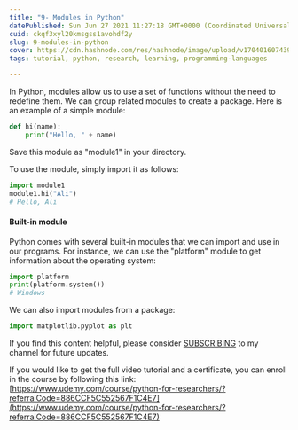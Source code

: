 ```yaml
---
title: "9- Modules in Python"
datePublished: Sun Jun 27 2021 11:27:18 GMT+0000 (Coordinated Universal Time)
cuid: ckqf3xyl20kmsgss1avohdf2y
slug: 9-modules-in-python
cover: https://cdn.hashnode.com/res/hashnode/image/upload/v1704016074398/13c314d3-c733-4ef0-b6c0-938173783828.png
tags: tutorial, python, research, learning, programming-languages

---
```


In Python, modules allow us to use a set of functions without the need to redefine them. We can group related modules to create a package. Here is an example of a simple module:

```python
def hi(name):
    print("Hello, " + name)
```

Save this module as "module1" in your directory.

To use the module, simply import it as follows:

```python
import module1
module1.hi("Ali")
# Hello, Ali
```

#### Built-in module

Python comes with several built-in modules that we can import and use in our programs. For instance, we can use the "platform" module to get information about the operating system:

```python
import platform
print(platform.system())
# Windows
```

We can also import modules from a package:

```python
import matplotlib.pyplot as plt
```

If you find this content helpful, please consider [SUBSCRIBING](https://www.youtube.com/channel/UCpbWlHEqBSnJb6i4UemXQpA) to my channel for future updates.

If you would like to get the full video tutorial and a certificate, you can enroll in the course by following this link: [https://www.udemy.com/course/python-for-researchers/?referralCode=886CCF5C552567F1C4E7](https://www.udemy.com/course/python-for-researchers/?referralCode=886CCF5C552567F1C4E7)
